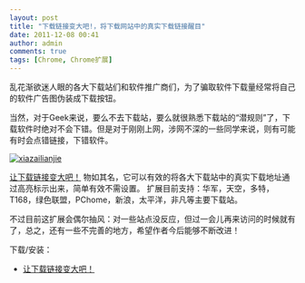 ```yaml
---
layout: post
title: "下载链接变大吧!，将下载网站中的真实下载链接醒目"
date: 2011-12-08 00:41
author: admin
comments: true
tags: [Chrome, Chrome扩展]
---
```

乱花渐欲迷人眼的各大下载站们和软件推广商们，为了骗取软件下载量经常将自己的软件广告图伪装成下载按钮。

当然，对于Geek来说，要么不去下载站，要么就很熟悉下载站的“潜规则”了，下载软件时绝对不会下错。但是对于刚刚上网，涉网不深的一些同学来说，则有可能有时会点错链接，下错软件。

<a href="http://img.chromi.org/2011/12/xiazailianjie.jpg">![](http://img.chromi.org/2011/12/xiazailianjie.jpg "xiazailianjie")</a>

<a href="https://chrome.google.com/webstore/detail/mlfjkaiaifhihimenekgfipnddpfpama" target="_blank">让下载链接变大吧！</a> 物如其名，它可以有效的将各大下载站中的真实下载地址通过高亮标示出来，简单有效不需设置。
扩展目前支持：华军，天空，多特，T168，绿色联盟，PChome，新浪，太平洋，非凡等主要下载站。

不过目前这扩展会偶尔抽风：对一些站点没反应，但过一会儿再来访问的时候就有了，总之，还有一些不完善的地方，希望作者今后能够不断改进！

下载/安装：


*   <a href="https://chrome.google.com/webstore/detail/mlfjkaiaifhihimenekgfipnddpfpama" target="_blank">让下载链接变大吧！</a>
